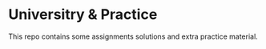 # Universitry & Practice
This repo contains some assignments solutions and extra practice material.


